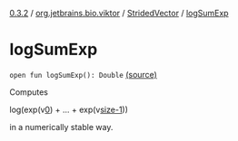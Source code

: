 [0.3.2](../../index.md) / [org.jetbrains.bio.viktor](../index.md) / [StridedVector](index.md) / [logSumExp](.)

# logSumExp

`open fun logSumExp(): Double` [(source)](https://github.com/JetBrains-Research/viktor/blob/0.3.2/src/main/kotlin/org/jetbrains/bio/viktor/StridedVector.kt#L316)

Computes

log(exp(v[0](#)) + ... + exp(v[size-1](#)))

in a numerically stable way.

